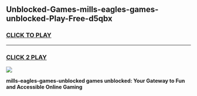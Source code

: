 
## Unblocked-Games-mills-eagles-games-unblocked-Play-Free-d5qbx
<h3>
<a href="https://premium76.site?title=mills-eagles-games-unblocked&ref=10A">CLICK TO PLAY</a></h3>
<hr>

<h3>
<a href="https://premium76.site?title=mills-eagles-games-unblocked&ref=10A">CLICK 2 PLAY</a>
  
</h3>

<a href="https://premium76.site?title=mills-eagles-games-unblocked&ref=10A"><img src="https://clearcache.store/games.png"></a>


**mills-eagles-games-unblocked games unblocked: Your Gateway to Fun and Accessible Online Gaming**
